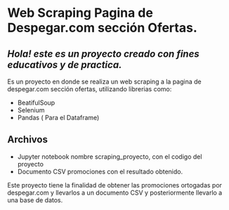 # Web Scraping Pagina de Despegar.com sección Ofertas.
## _Hola! este es un proyecto creado con fines educativos y de practica._

Es un proyecto en donde se realiza un web scraping a la pagina de despegar.com sección ofertas,
utilizando librerias como:

- BeatifulSoup
- Selenium
- Pandas ( Para el Dataframe)

## Archivos
- Jupyter notebook nombre scraping_proyecto, con el codigo del proyecto
- Documento CSV promociones con el resultado obtenido.

Este proyecto tiene la finalidad de obtener las promociones ortogadas por despegar.com y llevarlos a un documento CSV y posteriormente llevarlo a una base de datos.
